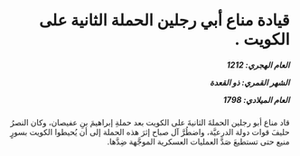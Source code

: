 <h1 dir="rtl">قيادة مناع أبي رجلين الحملة الثانية على الكويت .</h1>

<h5 dir="rtl">العام الهجري:  1212

الشهر القمري: ذو القعدة

العام الميلادي: 1798</h5>

<p dir="rtl">قاد مناع أبو رجلين الحملةَ الثانيةَ على الكويت بعد حملةِ إبراهيمَ بنِ عفيصان، وكان النصرُ حليفَ قوات دولة الدرعيَّة، واضطُرَّ آل صباح إثرَ هذه الحملة إلى أن يُحيطوا الكويت بسورٍ منيع حتى تستطيعَ صَدَّ العمليات العسكرية الموجَّهة ضِدَّها.</p></br>
